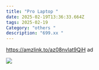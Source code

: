 ```yaml
---
title: "Pro Laptop "
date: 2025-02-19T13:36:33.664Z
tags: 2025-02-19
Category: "others "
description: "699.xx "
---
```

https://amzlink.to/az08nvIat9QiH  ad 

![](https://m.media-amazon.com/images/I/6131ZgIFn1L._AC_SL1500_.jpg)

<!--EndFragment-->